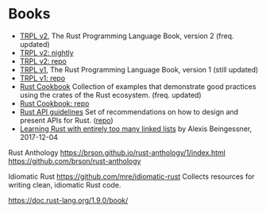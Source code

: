 # Books


- [TRPL v2](https://doc.rust-lang.org/book/second-edition), 
  The Rust Programming Language Book, version 2 (freq. updated)
- [TRPL v2: nightly](https://doc.rust-lang.org/nightly/book/second-edition)
- [TRPL v2: repo](https://github.com/rust-lang/book/tree/master/second-edition)
- [TRPL v1](https://doc.rust-lang.org/book/first-edition), 
  The Rust Programming Language Book, version 1 (still updated)
- [TRPL v1: repo](https://github.com/rust-lang/book/tree/master/first-edition)
- [Rust Cookbook](https://rust-lang-nursery.github.io/rust-cookbook/)
  Collection of examples that demonstrate good practices using the crates of the Rust ecosystem. (freq. updated)
- [Rust Cookbook: repo](https://github.com/rust-lang-nursery/rust-cookbook)
- [Rust API guidelines](https://rust-lang-nursery.github.io/api-guidelines/)
  Set of recommendations on how to design and present APIs for Rust. 
  ([repo](https://github.com/rust-lang-nursery/api-guidelines))
- [Learning Rust with entirely too many linked lists](http://cglab.ca/~abeinges/blah/too-many-lists/book/README.html) by Alexis Beingessner, 2017-12-04

Rust Anthology
https://brson.github.io/rust-anthology/1/index.html
https://github.com/brson/rust-anthology

Idiomatic Rust
https://github.com/mre/idiomatic-rust
Collects resources for writing clean, idiomatic Rust code. 



https://doc.rust-lang.org/1.9.0/book/
